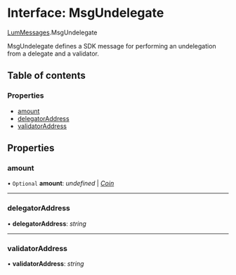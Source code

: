 # Interface: MsgUndelegate

[LumMessages](../modules/lummessages.md).MsgUndelegate

MsgUndelegate defines a SDK message for performing an undelegation from a
delegate and a validator.

## Table of contents

### Properties

- [amount](lummessages.msgundelegate.md#amount)
- [delegatorAddress](lummessages.msgundelegate.md#delegatoraddress)
- [validatorAddress](lummessages.msgundelegate.md#validatoraddress)

## Properties

### amount

• `Optional` **amount**: *undefined* \| [*Coin*](lumtypes.coin.md)

___

### delegatorAddress

• **delegatorAddress**: *string*

___

### validatorAddress

• **validatorAddress**: *string*
